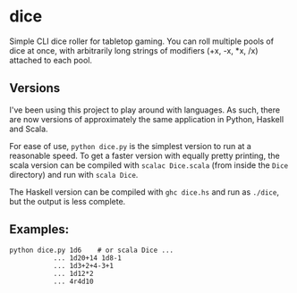 # dice

Simple CLI dice roller for tabletop gaming.
You can roll multiple pools of dice at once, with arbitrarily long strings of modifiers (+x, -x, *x, /x) attached to each pool.

## Versions

I've been using this project to play around with languages. As such, there are now
versions of approximately the same application in Python, Haskell and Scala.

For ease of use, `python dice.py` is the simplest version to run at a reasonable speed.
To get a faster version with equally pretty printing, the scala version can be compiled
with `scalac Dice.scala` (from inside the `Dice` directory) and run with `scala Dice`.

The Haskell version can be compiled with `ghc dice.hs` and run as `./dice`, but the
output is less complete.

## Examples:

    python dice.py 1d6    # or scala Dice ...
               ... 1d20+14 1d8-1
               ... 1d3+2+4-3+1
               ... 1d12*2
               ... 4r4d10
